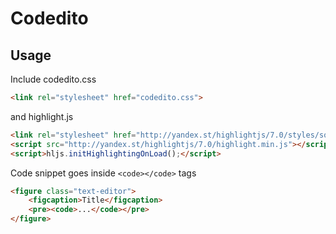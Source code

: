 # Codedito

Usage
--------

Include codedito.css
```html
<link rel="stylesheet" href="codedito.css"> 
```
and highlight.js
```html
<link rel="stylesheet" href="http://yandex.st/highlightjs/7.0/styles/solarized_dark.min.css">
<script src="http://yandex.st/highlightjs/7.0/highlight.min.js"></script>
<script>hljs.initHighlightingOnLoad();</script>
```

Code snippet goes inside `<code></code>` tags
```html
<figure class="text-editor">
	<figcaption>Title</figcaption>
	<pre><code>...</code></pre>
</figure>
```
